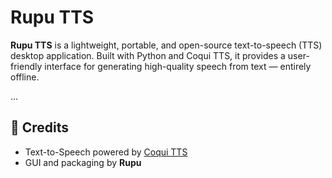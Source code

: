 # Rupu TTS

**Rupu TTS** is a lightweight, portable, and open-source text-to-speech (TTS) desktop application. Built with Python and Coqui TTS, it provides a user-friendly interface for generating high-quality speech from text — entirely offline.

...

## 🙏 Credits

- Text-to-Speech powered by [Coqui TTS](https://github.com/coqui-ai/TTS)
- GUI and packaging by **Rupu**
